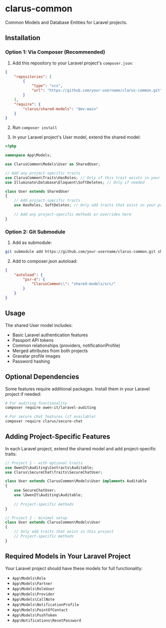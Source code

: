 # clarus-common
Common Models and Database Entities for Laravel projects.

## Installation

### Option 1: Via Composer (Recommended)

1. Add this repository to your Laravel project's `composer.json`:

```json
{
    "repositories": [
        {
            "type": "vcs",
            "url": "https://github.com/your-username/clarus-common.git"
        }
    ],
    "require": {
        "clarus/shared-models": "dev-main"
    }
}
```

2. Run `composer install`

3. In your Laravel project's User model, extend the shared model:

```php
<?php

namespace App\Models;

use ClarusCommon\Models\User as SharedUser;

// Add any project-specific traits
use ClarusCommon\Traits\HasRoles; // Only if this trait exists in your project
use Illuminate\Database\Eloquent\SoftDeletes; // Only if needed

class User extends SharedUser
{
    // Add project-specific traits
    use HasRoles, SoftDeletes; // Only add traits that exist in your project
    
    // Add any project-specific methods or overrides here
}
```

### Option 2: Git Submodule

1. Add as submodule:
```bash
git submodule add https://github.com/your-username/clarus-common.git shared-models
```

2. Add to composer.json autoload:
```json
{
    "autoload": {
        "psr-4": {
            "ClarusCommon\\": "shared-models/src/"
        }
    }
}
```

## Usage

The shared User model includes:
- Basic Laravel authentication features
- Passport API tokens
- Common relationships (providers, notificationProfile)
- Merged attributes from both projects
- Gravatar profile images
- Password hashing

## Optional Dependencies

Some features require additional packages. Install them in your Laravel project if needed:

```bash
# For auditing functionality
composer require owen-it/laravel-auditing

# For secure chat features (if available)
composer require clarus/secure-chat
```

## Adding Project-Specific Features

In each Laravel project, extend the shared model and add project-specific traits:

```php
// Project 1 - with optional traits
use OwenIt\Auditing\Contracts\Auditable;
use Clarus\SecureChat\Traits\SecureChatUser;

class User extends ClarusCommon\Models\User implements Auditable
{
    use SecureChatUser;
    use \OwenIt\Auditing\Auditable;
    
    // Project-specific methods
}

// Project 2 - minimal setup
class User extends ClarusCommon\Models\User
{
    // Only add traits that exist in this project
    // Project-specific methods
}
```

## Required Models in Your Laravel Project

Your Laravel project should have these models for full functionality:
- `App\Models\Role`
- `App\Models\Partner` 
- `App\Models\RoleUser`
- `App\Models\Provider`
- `App\Models\CallNote`
- `App\Models\NotificationProfile`
- `App\Models\PointOfContact`
- `App\Models\PushToken`
- `App\Notifications\ResetPassword`
